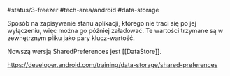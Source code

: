#status/3-freezer 
#tech-area/android 
#data-storage

Sposób na zapisywanie stanu aplikacji, którego nie traci się po jej wyłączeniu, więc można go później załadować. Te wartości trzymane są w zewnętrznym pliku jako pary klucz-wartość.

Nowszą wersją SharedPreferences jest [[DataStore]].


https://developer.android.com/training/data-storage/shared-preferences


